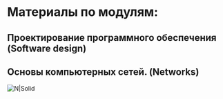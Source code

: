 # Материалы по модулям:
## Проектирование программного обеспечения (Software design)

## Основы компьютерных сетей. (Networks)
![N|Solid](https://helpset.ru/wp-content/uploads/2022/12/01.jpg)
